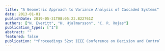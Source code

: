 ```yaml
---
title: "A Geometric Approach to Variance Analysis of Cascaded Systems"
date: 2013-01-01
publishDate: 2019-05-31T08:05:22.822761Z
authors: ["N. Everitt", "H. Hjalmarsson", "C. R. Rojas"]
publication_types: ["1"]
abstract: ""
featured: false
publication: "*Proceedings 52st IEEE Conference on Decision and Control*"
---
```


